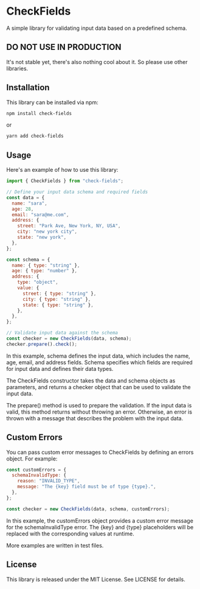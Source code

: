 # CheckFields

A simple library for validating input data based on a predefined schema.

## DO NOT USE IN PRODUCTION

It's not stable yet, there's also nothing cool about it. So please use other libraries.

## Installation

This library can be installed via npm:

```sh
npm install check-fields
```

or

```sh
yarn add check-fields
```

## Usage

Here's an example of how to use this library:

```js
import { CheckFields } from "check-fields";

// Define your input data schema and required fields
const data = {
  name: "sara",
  age: 28,
  email: "sara@me.com",
  address: {
    street: "Park Ave, New York, NY, USA",
    city: "new york city",
    state: "new york",
  },
};

const schema = {
  name: { type: "string" },
  age: { type: "number" },
  address: {
    type: "object",
    value: {
      street: { type: "string" },
      city: { type: "string" },
      state: { type: "string" },
    },
  },
};

// Validate input data against the schema
const checker = new CheckFields(data, schema);
checker.prepare().check();
```

In this example, schema defines the input data, which includes the name, age, email, and address fields. Schema specifies which fields are required for input data and defines their data types.

The CheckFields constructor takes the data and schema objects as parameters, and returns a checker object that can be used to validate the input data.

The prepare() method is used to prepare the validation. If the input data is valid, this method returns without throwing an error. Otherwise, an error is thrown with a message that describes the problem with the input data.

## Custom Errors

You can pass custom error messages to CheckFields by defining an errors object. For example:

```js
const customErrors = {
  schemaInvalidType: {
    reason: "INVALID_TYPE",
    message: "The {key} field must be of type {type}.",
  },
};

const checker = new CheckFields(data, schema, customErrors);
```

In this example, the customErrors object provides a custom error message for the schemaInvalidType error. The {key} and {type} placeholders will be replaced with the corresponding values at runtime.

More examples are written in test files.

## License

This library is released under the MIT License. See LICENSE for details.
